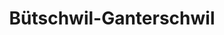 ---
title: Bütschwil-Ganterschwil
url: /buetschwil-ganterschwil/
latitude: 47.363
longitude: 9.073
---